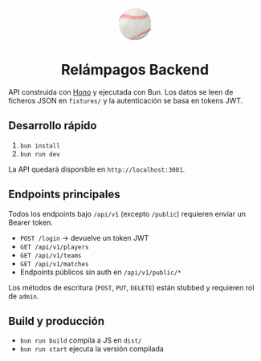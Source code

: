 <p align="center"><img src="../frontend/logo.png"/></p>
<h1 align="center">Relámpagos Backend</h1>

API construida con [Hono](https://hono.dev/) y ejecutada con Bun. Los datos se leen de ficheros JSON en `fixtures/` y la autenticación se basa en tokens JWT.

## Desarrollo rápido
1. `bun install`
2. `bun run dev`

La API quedará disponible en `http://localhost:3001`.

## Endpoints principales
Todos los endpoints bajo `/api/v1` (excepto `/public`) requieren enviar un Bearer token.

- `POST /login` -> devuelve un token JWT
- `GET /api/v1/players`
- `GET /api/v1/teams`
- `GET /api/v1/matches`
- Endpoints públicos sin auth en `/api/v1/public/*`

Los métodos de escritura (`POST`, `PUT`, `DELETE`) están stubbed y requieren rol de `admin`.

## Build y producción
- `bun run build` compila a JS en `dist/`
- `bun run start` ejecuta la versión compilada

